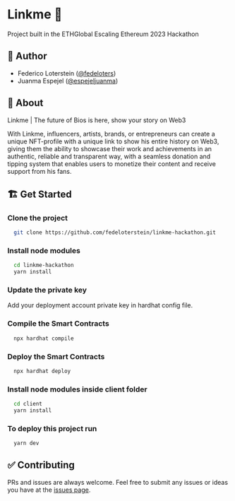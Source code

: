 # Linkme 🔗
Project built in the ETHGlobal Escaling Ethereum 2023 Hackathon

## 👤 Author
- Federico Loterstein ([@fedeloters](https://twitter.com/fedeloters))
- Juanma Espejel ([@espejeljuanma](https://twitter.com/espejeljuanma))

## 🌈 About

Linkme | The future of Bios is here, show your story on Web3

With Linkme, influencers, artists, brands, or entrepreneurs can create a unique NFT-profile with a unique link to show his entire history on Web3, giving them the ability to showcase their work and achievements in an authentic, reliable and transparent way, with a seamless donation and tipping system that enables users to monetize their content and receive support from his fans. 

## 🏗 Get Started
### Clone the project
```bash
  git clone https://github.com/fedeloterstein/linkme-hackathon.git
```
### Install node modules
```bash
  cd linkme-hackathon
  yarn install
```

### Update the private key
Add your deployment account private key in hardhat config file.

### Compile the Smart Contracts
```bash
  npx hardhat compile
```

### Deploy the Smart Contracts
```bash
  npx hardhat deploy
```


### Install node modules inside client folder
```bash
  cd client
  yarn install
```

### To deploy this project run

```bash
  yarn dev
```

## ✅ Contributing 
PRs and issues are always welcome. Feel free to submit any issues or ideas you have at the [issues page](https://github.com/fedeloterstein/linkme-hackathon/issues).